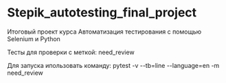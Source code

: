 # Stepik_autotesting_final_project

Итоговый проект курса Автоматизация тестирования с помощью Selenium и Python

Тесты для проверки с меткой: need_review

Для запуска ипользовать команду:
pytest -v --tb=line --language=en -m need_review
